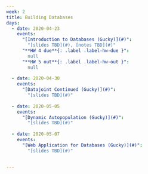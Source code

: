 ```yaml
---
week: 2
title: Building Databases
days:
  - date: 2020-04-23
    events:
      "[Introduction to Databases (Gucky)](#)":
        "[slides TBD](#), [notes TBD](#)"
      "**HW 4 due**{: .label .label-hw-due }":
        null
      "**HW 5 out**{: .label .label-hw-out }":
        null
 
  - date: 2020-04-30
    events:
      "[Datajoint Continued (Gucky)](#)":
        "[slides TBD](#)"
        
  - date: 2020-05-05
    events:
      "[Dynamic Autopopulation (Gucky)](#)":
        "[slides TBD](#)"
        
  - date: 2020-05-07
    events:
      "[Web Application for Databases (Gucky)](#)":
        "[slides TBD](#)"
       

---
```

